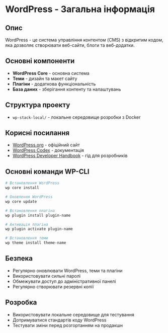 # WordPress - Загальна інформація

## Опис
WordPress - це система управління контентом (CMS) з відкритим кодом, яка дозволяє створювати веб-сайти, блоги та веб-додатки.

## Основні компоненти
- **WordPress Core** - основна система
- **Теми** - дизайн та макет сайту
- **Плагіни** - додаткова функціональність
- **База даних** - зберігання контенту та налаштувань

## Структура проекту
- `wp-stack-local/` - локальне середовище розробки з Docker

## Корисні посилання
- [WordPress.org](https://wordpress.org/) - офіційний сайт
- [WordPress Codex](https://codex.wordpress.org/) - документація
- [WordPress Developer Handbook](https://developer.wordpress.org/) - гід для розробників

## Основні команди WP-CLI
```bash
# Встановлення WordPress
wp core install

# Оновлення WordPress
wp core update

# Встановлення плагіна
wp plugin install plugin-name

# Активація плагіна
wp plugin activate plugin-name

# Встановлення теми
wp theme install theme-name
```

## Безпека
- Регулярно оновлювати WordPress, теми та плагіни
- Використовувати сильні паролі
- Обмежувати доступ до адміністративної панелі
- Регулярно створювати резервні копії

## Розробка
- Використовувати локальне середовище для тестування
- Дотримуватися стандартів коду WordPress
- Тестувати зміни перед розгортанням на продакшн
